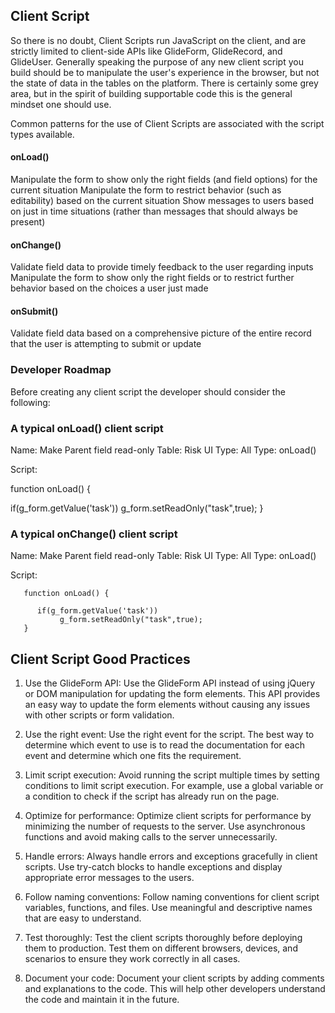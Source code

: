 ## Client Script

So there is no doubt, Client Scripts run JavaScript on the client, and are strictly limited to client-side APIs like GlideForm, GlideRecord, and GlideUser. Generally speaking the purpose of any new client script you build should be to manipulate the user's experience in the browser, but not the state of data in the tables on the platform. There is certainly some grey area, but in the spirit of building supportable code this is the general mindset one should use.

Common patterns for the use of Client Scripts are associated with the script types available.

#### onLoad()

Manipulate the form to show only the right fields (and field options) for the current situation
Manipulate the form to restrict behavior (such as editability) based on the current situation
Show messages to users based on just in time situations (rather than messages that should always be present)

#### onChange()

Validate field data to provide timely feedback to the user regarding inputs
Manipulate the form to show only the right fields or to restrict further behavior based on the choices a user just made

#### onSubmit()

Validate field data based on a comprehensive picture of the entire record that the user is attempting to submit or update

### Developer Roadmap

Before creating any client script the developer should consider the following:


### A typical onLoad() client script

Name: Make Parent field read-only
Table: Risk
UI Type: All
Type: onLoad()

Script:

function onLoad() {

   if(g_form.getValue('task'))
		g_form.setReadOnly("task",true);
}


### A typical onChange() client script

Name: Make Parent field read-only
Table: Risk
UI Type: All
Type: onLoad()

Script:
```
   function onLoad() {

      if(g_form.getValue('task'))
		   g_form.setReadOnly("task",true);
   }
```

## Client Script Good Practices

1. Use the GlideForm API: Use the GlideForm API instead of using jQuery or DOM manipulation for updating the form elements. This API provides an easy way to update the form elements without causing any issues with other scripts or form validation.

2. Use the right event: Use the right event for the script. The best way to determine which event to use is to read the documentation for each event and determine which one fits the requirement.

3. Limit script execution: Avoid running the script multiple times by setting conditions to limit script execution. For example, use a global variable or a condition to check if the script has already run on the page.

4. Optimize for performance: Optimize client scripts for performance by minimizing the number of requests to the server. Use asynchronous functions and avoid making calls to the server unnecessarily.

5. Handle errors: Always handle errors and exceptions gracefully in client scripts. Use try-catch blocks to handle exceptions and display appropriate error messages to the users.

6. Follow naming conventions: Follow naming conventions for client script variables, functions, and files. Use meaningful and descriptive names that are easy to understand.

7. Test thoroughly: Test the client scripts thoroughly before deploying them to production. Test them on different browsers, devices, and scenarios to ensure they work correctly in all cases.

8. Document your code: Document your client scripts by adding comments and explanations to the code. This will help other developers understand the code and maintain it in the future.